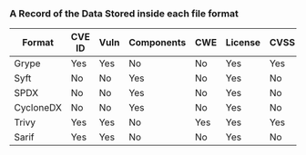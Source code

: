 ### A Record of the Data Stored inside each file format

| Format    | CVE ID | Vuln | Components | CWE | License | CVSS      |
|-----------|--------|------|------------|-----|---------|-----------|
| Grype     | Yes    | Yes  | No         | No  | Yes     | Yes       |
| Syft      | No     | No   | Yes        | No  | Yes     | No        |
| SPDX      | No     | No   | Yes        | No  | Yes     | No        |
| CycloneDX | No     | No   | Yes        | No  | Yes     | No        |
| Trivy     | Yes    | Yes  | No         | Yes | Yes     | Yes       |
| Sarif     | Yes    | Yes  | No         | No  | Yes     | No        |